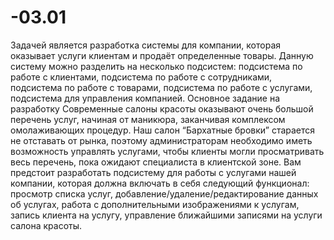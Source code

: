 # -03.01
Задачей является разработка системы для компании, которая оказывает услуги клиентам и продаёт определенные товары.  Данную систему можно разделить на несколько подсистем: подсистема по работе с клиентами, подсистема по работе с сотрудниками, подсистема по работе с товарами, подсистема по работе с услугами, подсистема для управления компанией.  Основное задание на разработку Современные салоны красоты оказывают очень большой перечень услуг, начиная от маникюра, заканчивая комплексом омолаживающих процедур. Наш салон “Бархатные бровки” старается не отставать от рынка, поэтому администраторам необходимо иметь возможность управлять услугами, чтобы клиенты могли просматривать весь перечень, пока ожидают специалиста в клиентской зоне. Вам предстоит разработать подсистему для работы с услугами нашей компании, которая должна включать в себя следующий функционал: просмотр списка услуг, добавление/удаление/редактирование данных об услугах, работа с дополнительными изображениями к услугам, запись клиента на услугу, управление ближайшими записями на услуги салона красоты.
